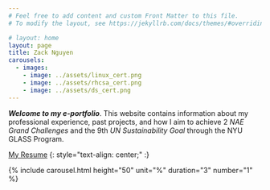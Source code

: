 ```yaml
---
# Feel free to add content and custom Front Matter to this file.
# To modify the layout, see https://jekyllrb.com/docs/themes/#overriding-theme-defaults

# layout: home
layout: page
title: Zack Nguyen
carousels:
  - images:
    - image: ../assets/linux_cert.png
    - image: ../assets/rhcsa_cert.png
    - image: ../assets/ds_cert.png
---
```


**_Welcome to my e-portfolio_**. This website contains information about my professional experience, past projects, and how I aim to achieve 2 _NAE Grand Challenges_ and the 9th _UN Sustainability Goal_ through the NYU GLASS Program.

[My Resume](https://drive.google.com/file/d/12OEmFOCgV_CW8vuGFBODSnEP-_V1CYfm/view?usp=sharing)
{: style="text-align: center;" :}

{% include carousel.html height="50" unit="%" duration="3" number="1" %}

